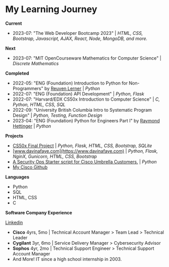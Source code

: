 # My Learning Journey

**Current**
- 2023-07: "The Web Developer Bootcamp 2023" | *HTML, CSS, Bootstrap, Javascript, AJAX, React, Node, MongoDB, and more.*

**Next**
- 2023-07: "MIT OpenCourseware Mathematics for Computer Science" | *Discrete Mathematics*

**Completed**

- 2022-05: "ENG (Foundation) Introduction to Python for Non-Programmers" by [Reuven Lerner](https://twitter.com/reuvenmlerner) | *Python*
- 2022-07: "ENG (Foundation) API Development" | *Python, Flask*
- 2022-07: "Harvard/EDX CS50x Introduction to Computer Science" | *C, Python, HTML, CSS, SQL*
- 2022-09: "University British Columbia Intro to Systematic Program Design" | *Python, Testing, Function Design*
- 2023-04: "ENG (Foundation) Python for Engineers Part I" by [Raymond Hettinger](https://twitter.com/raymondh) | *Python*

**Projects**
- [CS50x Final Project](https://github.com/CodyCardinal/CS50Final) | *Python, Flask, HTML, CSS, Bootstrap, SQLite*
- [www.davinafaye.com](https://www.davinafaye.com) | *Python, Flask, NginX, Gunicorn, HTML, CSS, Bootstrap*
- [A Security Ops Starter script for Cisco Umbrella Customers.](https://github.com/CiscoDevNet/cloud-security/tree/master/Umbrella/Samples/SOCTools/NSD_Recheck) | *Python*
- [My Cisco Github](https://github.com/ccardina)

**Languages**
- Python
- SQL
- HTML, CSS
- C

**Software Company Experience**

[Linkedin](https://www.linkedin.com/in/cody-cardinal-896b661b/)

- **Cisco** 4yrs, 5mo | Technical Account Manager > Team Lead > Technical Leader
- **Cygilant** 3yr, 6mo | Service Delivery Manager > Cybersecurity Advisor
- **Sophos** 4yr, 2mo | Technical Support Engineer > Technical Support Account Manager
- And More! IT since a high school internship in 2003.
